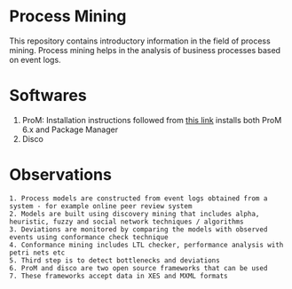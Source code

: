 # Process Mining
This repository contains introductory information in the field of process mining. Process mining helps in the analysis of business processes based on event logs. 

# Softwares
1. ProM: Installation instructions followed from [this link](http://www.promtools.org/doku.php?id=gettingstarted:installation) installs both ProM 6.x and Package Manager
2. Disco 

# Observations
	1. Process models are constructed from event logs obtained from a system - for example online peer review system
	2. Models are built using discovery mining that includes alpha, heuristic, fuzzy and social network techniques / algorithms
	3. Deviations are monitored by comparing the models with observed events using conformance check technique
	4. Conformance mining includes LTL checker, performance analysis with petri nets etc
	5. Third step is to detect bottlenecks and deviations 
	6. ProM and disco are two open source frameworks that can be used 
	7. These frameworks accept data in XES and MXML formats


